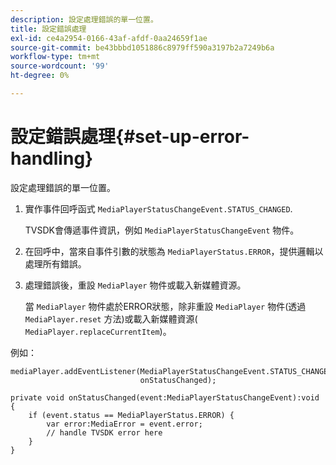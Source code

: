 ```yaml
---
description: 設定處理錯誤的單一位置。
title: 設定錯誤處理
exl-id: ce4a2954-0166-43af-afdf-0aa24659f1ae
source-git-commit: be43bbbd1051886c8979ff590a3197b2a7249b6a
workflow-type: tm+mt
source-wordcount: '99'
ht-degree: 0%

---
```


# 設定錯誤處理{#set-up-error-handling}

設定處理錯誤的單一位置。

1. 實作事件回呼函式 `MediaPlayerStatusChangeEvent.STATUS_CHANGED`.

   TVSDK會傳遞事件資訊，例如 `MediaPlayerStatusChangeEvent` 物件。
1. 在回呼中，當來自事件引數的狀態為 `MediaPlayerStatus.ERROR`，提供邏輯以處理所有錯誤。
1. 處理錯誤後，重設 `MediaPlayer` 物件或載入新媒體資源。

   當 `MediaPlayer` 物件處於ERROR狀態，除非重設 `MediaPlayer` 物件(透過 `MediaPlayer.reset` 方法)或載入新媒體資源( `MediaPlayer.replaceCurrentItem`)。

<!--<a id="example_49FF225E92EA494AA06B2E5F26101F4C"></a>-->

例如：

```
mediaPlayer.addEventListener(MediaPlayerStatusChangeEvent.STATUS_CHANGED,  
                             onStatusChanged); 
 
private void onStatusChanged(event:MediaPlayerStatusChangeEvent):void { 
    if (event.status == MediaPlayerStatus.ERROR) { 
        var error:MediaError = event.error; 
        // handle TVSDK error here 
    } 
} 
```
